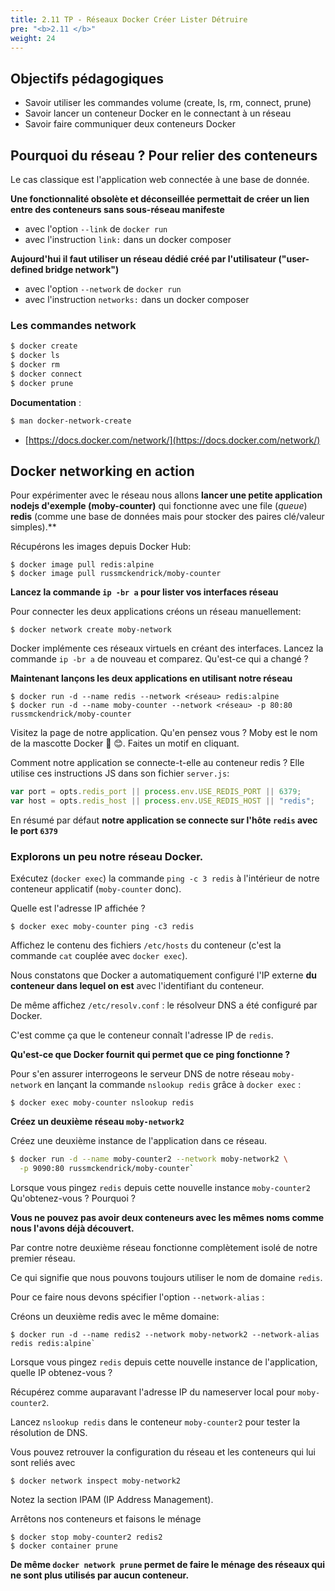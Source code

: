```yaml
---
title: 2.11 TP - Réseaux Docker Créer Lister Détruire
pre: "<b>2.11 </b>"
weight: 24
---
```


## Objectifs pédagogiques
  - Savoir utiliser les commandes volume (create, ls, rm, connect, prune)
  - Savoir lancer un conteneur Docker en le connectant à un réseau
  - Savoir faire communiquer deux conteneurs Docker



## Pourquoi du réseau ? Pour relier des conteneurs

Le cas classique est l'application web connectée à une base de donnée.

**Une fonctionnalité obsolète et déconseillée permettait de créer un lien entre des conteneurs sans sous-réseau manifeste**
  - avec l'option `--link` de `docker run`
  - avec l'instruction `link:` dans un docker composer

**Aujourd'hui il faut utiliser un réseau dédié créé par l'utilisateur ("user-defined bridge network")**
  - avec l'option `--network` de `docker run`
  - avec l'instruction `networks:` dans un docker composer

### Les commandes network 

```bash
$ docker create
$ docker ls
$ docker rm
$ docker connect
$ docker prune
```

**Documentation** :

```bash
$ man docker-network-create
```

- [https://docs.docker.com/network/](https://docs.docker.com/network/)

## Docker networking en action

Pour expérimenter avec le réseau nous allons **lancer une petite application nodejs d'exemple (moby-counter)** qui fonctionne avec une file (_queue_) **redis** (comme une base de données mais pour stocker des paires clé/valeur simples).**

Récupérons les images depuis Docker Hub:

```shell
$ docker image pull redis:alpine
$ docker image pull russmckendrick/moby-counter
```

<!-- --- -->

**Lancez la commande `ip -br a` pour lister vos interfaces réseau**

Pour connecter les deux applications créons un réseau manuellement:

```shell
$ docker network create moby-network
```

<!-- --- -->

Docker implémente ces réseaux virtuels en créant des interfaces. Lancez la commande `ip -br a` de nouveau et comparez. Qu'est-ce qui a changé ?

<!-- --- -->

**Maintenant lançons les deux applications en utilisant notre réseau**


```shell
$ docker run -d --name redis --network <réseau> redis:alpine
$ docker run -d --name moby-counter --network <réseau> -p 80:80 russmckendrick/moby-counter
```

Visitez la page de notre application. Qu'en pensez vous ? Moby est le nom de la mascotte Docker 🐳 😊. Faites un motif en cliquant.

Comment notre application se connecte-t-elle au conteneur redis ? Elle utilise ces instructions JS dans son fichier `server.js`:

```javascript
var port = opts.redis_port || process.env.USE_REDIS_PORT || 6379;
var host = opts.redis_host || process.env.USE_REDIS_HOST || "redis";
```

En résumé par défaut **notre application se connecte sur l'hôte `redis` avec le port `6379`**

<!-- --- -->

### Explorons un peu notre réseau Docker.

Exécutez (`docker exec`) la commande `ping -c 3 redis` à l'intérieur de notre conteneur applicatif (`moby-counter` donc). 

Quelle est l'adresse IP affichée ?

```shell
$ docker exec moby-counter ping -c3 redis
```

<!-- ---  -->

Affichez le contenu des fichiers `/etc/hosts` du conteneur (c'est la commande `cat` couplée avec `docker exec`). 

Nous constatons que Docker a automatiquement configuré l'IP externe **du conteneur dans lequel on est** avec l'identifiant du conteneur. 

De même affichez `/etc/resolv.conf` : le résolveur DNS a été configuré par Docker. 

C'est comme ça que le conteneur connaît l'adresse IP de `redis`. 

**Qu'est-ce que Docker fournit qui permet que ce ping fonctionne ?**

<!-- --- -->

Pour s'en assurer interrogeons le serveur DNS de notre réseau `moby-network` en lançant la commande `nslookup redis` grâce à `docker exec` :

```shell
$ docker exec moby-counter nslookup redis
```

<!-- --- -->

**Créez un deuxième réseau `moby-network2`**

Créez une deuxième instance de l'application dans ce réseau.

```bash
$ docker run -d --name moby-counter2 --network moby-network2 \
  -p 9090:80 russmckendrick/moby-counter`
```

Lorsque vous pingez `redis` depuis cette nouvelle instance `moby-counter2` Qu'obtenez-vous ? Pourquoi ?

<!-- --- -->

**Vous ne pouvez pas avoir deux conteneurs avec les mêmes noms comme nous l'avons déjà découvert.**

Par contre notre deuxième réseau fonctionne complètement isolé de notre premier réseau.

Ce qui signifie que nous pouvons toujours utiliser le nom de domaine `redis`. 

Pour ce faire nous devons spécifier l'option `--network-alias` :

Créons un deuxième redis avec le même domaine:

```shell
$ docker run -d --name redis2 --network moby-network2 --network-alias redis redis:alpine`
```

Lorsque vous pingez `redis` depuis cette nouvelle instance de l'application, quelle IP obtenez-vous ?

<!-- --- -->

Récupérez comme auparavant l'adresse IP du nameserver local pour `moby-counter2`.


Lancez `nslookup redis` dans le conteneur `moby-counter2` pour tester la résolution de DNS. 

Vous pouvez retrouver la configuration du réseau et les conteneurs qui lui sont reliés avec 

```shell
$ docker network inspect moby-network2
```
  Notez la section IPAM (IP Address Management).

<!-- --- -->

Arrêtons nos conteneurs et faisons le ménage 

```shell
$ docker stop moby-counter2 redis2
$ docker container prune
```

 **De même `docker network prune` permet de faire le ménage des réseaux qui ne sont plus utilisés par aucun conteneur.**
